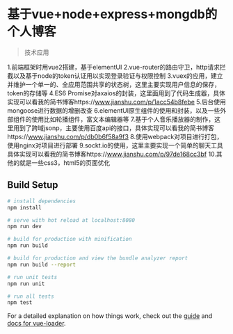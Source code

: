 # 基于vue+node+express+mongdb的个人博客

> 技术应用

  1.前端框架时用vue2搭建，基于elementUI
  2.vue-router的路由守卫，http请求拦截以及基于node的token认证用以实现登录验证与权限控制
  3.vuex的应用，建立并维护一个单一的、全应用范围共享的状态树，这里主要实现用户信息的保存，token的存储等
  4.ES6 Promise对axaios的封装，这里面用到了代码生成器，具体实现可以看我的简书博客https://www.jianshu.com/p/1acc54b8febe
  5.后台使用mongoose进行数据的增删改查
  6.elementUI原生组件的使用和封装，以及一些外部组件的使用比如轮播组件，富文本编辑器等
  7.基于个人音乐播放器的制作，这里用到了跨域jsonp，主要使用百度api的接口，具体实现可以看我的简书博客https://www.jianshu.com/p/db0b6f58a9f3
  8.使用webpack对项目进行打包，使用nginx对项目进行部署
  9.sockt.io的使用，这里主要实现一个简单的聊天工具具体实现可以看我的简书博客https://www.jianshu.com/p/97de168cc3bf
  10.其他的就是一些css3，html5的页面优化
  

## Build Setup

``` bash
# install dependencies
npm install

# serve with hot reload at localhost:8080
npm run dev

# build for production with minification
npm run build

# build for production and view the bundle analyzer report
npm run build --report

# run unit tests
npm run unit

# run all tests
npm test
```

For a detailed explanation on how things work, check out the [guide](http://vuejs-templates.github.io/webpack/) and [docs for vue-loader](http://vuejs.github.io/vue-loader).
